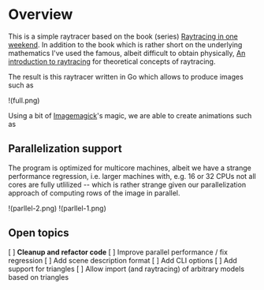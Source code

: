 # Overview

This is a simple raytracer based on the book (series) [Raytracing in one weekend](https://raytracing.github.io/). In addition to the book which is rather short on the underlying mathematics I've used the famous, albeit difficult to obtain physically, [An introduction to raytracing](https://www.realtimerendering.com/raytracing/An-Introduction-to-Ray-Tracing-The-Morgan-Kaufmann-Series-in-Computer-Graphics-.pdf) for theoretical concepts of raytracing.

The result is this raytracer written in Go which allows to produce images such as

!(full.png)

Using a bit of [Imagemagick](https://imagemagick.org/index.php)'s magic, we are able to create animations such as 

## Parallelization support

The program is optimized for multicore machines, albeit we have a strange performance regression, i.e. larger machines with, e.g. 16 or 32 CPUs not all cores are fully utlilized -- which is rather strange given our parallelization approach of computing rows of the image in parallel. 

!(parllel-2.png)
!(parllel-1.png)

## Open topics

[ ] **Cleanup and refactor code**
[ ] Improve parallel performance / fix regression
[ ] Add scene description format
[ ] Add CLI options
[ ] Add support for triangles 
[ ] Allow import (and raytracing) of arbitrary models based on triangles